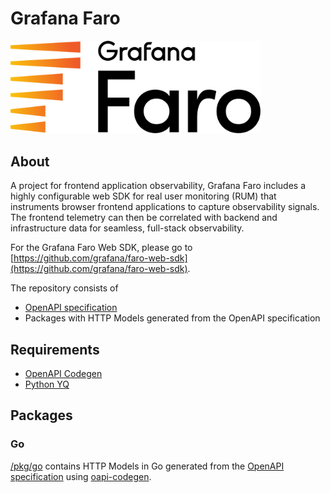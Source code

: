 # Grafana Faro

<p align="left"><img src="docs/faro_logo.png" alt="Grafana Faro logo" width="400"></p>

## About
A project for frontend application observability, Grafana Faro includes a highly configurable web SDK for real user monitoring (RUM) that instruments browser frontend applications to capture observability signals. The frontend telemetry can then be correlated with backend and infrastructure data for seamless, full-stack observability.

For the Grafana Faro Web SDK, please go to [https://github.com/grafana/faro-web-sdk](https://github.com/grafana/faro-web-sdk).

The repository consists of 
- [OpenAPI specification](./spec/gen/faro.gen.yaml)
- Packages with HTTP Models generated from the OpenAPI specification

## Requirements

- [OpenAPI Codegen](https://github.com/oapi-codegen/oapi-codegen)
- [Python YQ](https://pypi.org/project/yq/)

## Packages

### Go
[/pkg/go](./pkg/go) contains HTTP Models in Go generated from the [OpenAPI specification](./spec/gen/faro.gen.yaml) using [oapi-codegen](https://github.com/oapi-codegen/oapi-codegen).    
